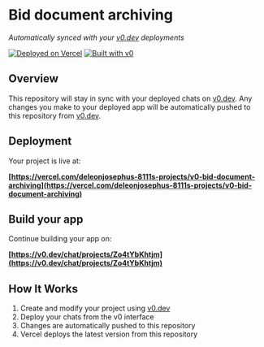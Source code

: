 # Bid document archiving

*Automatically synced with your [v0.dev](https://v0.dev) deployments*

[![Deployed on Vercel](https://img.shields.io/badge/Deployed%20on-Vercel-black?style=for-the-badge&logo=vercel)](https://vercel.com/deleonjosephus-8111s-projects/v0-bid-document-archiving)
[![Built with v0](https://img.shields.io/badge/Built%20with-v0.dev-black?style=for-the-badge)](https://v0.dev/chat/projects/Zo4tYbKhtjm)

## Overview

This repository will stay in sync with your deployed chats on [v0.dev](https://v0.dev).
Any changes you make to your deployed app will be automatically pushed to this repository from [v0.dev](https://v0.dev).

## Deployment

Your project is live at:

**[https://vercel.com/deleonjosephus-8111s-projects/v0-bid-document-archiving](https://vercel.com/deleonjosephus-8111s-projects/v0-bid-document-archiving)**

## Build your app

Continue building your app on:

**[https://v0.dev/chat/projects/Zo4tYbKhtjm](https://v0.dev/chat/projects/Zo4tYbKhtjm)**

## How It Works

1. Create and modify your project using [v0.dev](https://v0.dev)
2. Deploy your chats from the v0 interface
3. Changes are automatically pushed to this repository
4. Vercel deploys the latest version from this repository
